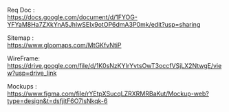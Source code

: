 Req Doc :<br> https://docs.google.com/document/d/1FYOG-YFYaM8Ha7ZXkYnA5JhlwSEIx9otOP6dmA3P0mk/edit?usp=sharing

Sitemap :<br> https://www.gloomaps.com/MtGKfvNtiP

WireFrame:<br> https://drive.google.com/file/d/1K0sNzKYIrYvtsOwT3occfVSjLX2NtwgE/view?usp=drive_link

Mockups :<br> https://www.figma.com/file/rYEtpXSucqLZRXRMRBaKut/Mockup-web?type=design&t=dsfjitF6O7lsNkqk-6
